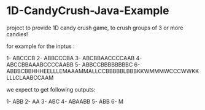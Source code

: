 # 1D-CandyCrush-Java-Example
project to provide 1D candy crush game, to crush groups of 3 or more candies!

for example for the inptus :

1- ABCCCB
2- ABBCCCBA
3- ABCBBAACCCCAAB
4- ABCCBBAAABCCCCAABB
5- ABBCCBBBBBBBBC
6- ABBBCBBHHHEELLLEMAAAMMALLCCBBBBBLBBBKKWMMMWCCCWWKKLLLCLAABCCAAM


we expect to get following outputs:

1- ABB
2- AA
3- ABC
4- ABAABB
5- ABB
6- M
